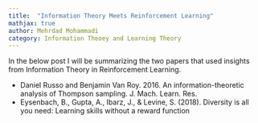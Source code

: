 ```yaml
---
title:  "Information Theory Meets Reinforcement Learning"
mathjax: true
author: Mehrdad Mohammadi
category: Information Theoey and Learning Theory
---
```

In the below post I will be summarizing the two papers that used insights from Information Theory in Reinforcement Learning.
<ul>
  <li> Daniel Russo and Benjamin Van Roy. 2016. An information-theoretic analysis of Thompson sampling. J. Mach. Learn. Res. 
  <li> Eysenbach, B., Gupta, A., Ibarz, J., & Levine, S. (2018). Diversity is all you need: Learning skills without a reward function
</ul>
